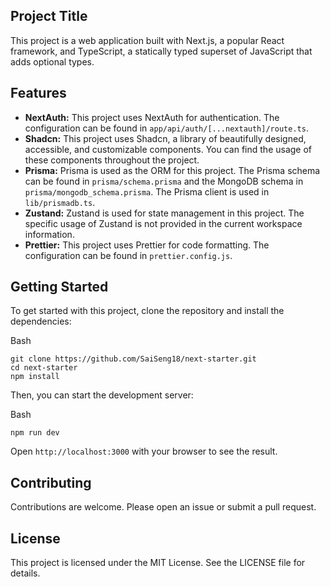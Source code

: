 ## Project Title

This project is a web application built with Next.js, a popular React framework, and TypeScript, a statically typed superset of JavaScript that adds optional types.

## Features

-   **NextAuth:**  This project uses NextAuth for authentication. The configuration can be found in  `app/api/auth/[...nextauth]/route.ts`.
-   **Shadcn:**  This project uses Shadcn, a library of beautifully designed, accessible, and customizable components. You can find the usage of these components throughout the project.
-   **Prisma:**  Prisma is used as the ORM for this project. The Prisma schema can be found in  `prisma/schema.prisma`  and the MongoDB schema in  `prisma/mongodb_schema.prisma`. The Prisma client is used in  `lib/prismadb.ts`.
-   **Zustand:**  Zustand is used for state management in this project. The specific usage of Zustand is not provided in the current workspace information.
-   **Prettier:**  This project uses Prettier for code formatting. The configuration can be found in  `prettier.config.js`.

## Getting Started

To get started with this project, clone the repository and install the dependencies:

Bash

```
git clone https://github.com/SaiSeng18/next-starter.git
cd next-starter
npm install
```


Then, you can start the development server:

Bash

```
npm run dev
```


Open `http://localhost:3000` with your browser to see the result.

## Contributing

Contributions are welcome. Please open an issue or submit a pull request.

## License

This project is licensed under the MIT License. See the LICENSE file for details.